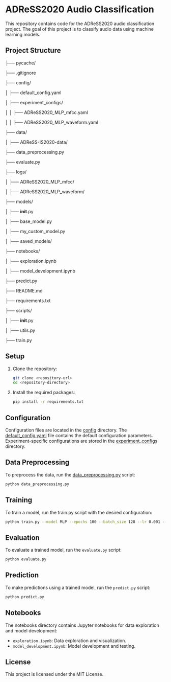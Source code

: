 # ADReSS2020 Audio Classification

This repository contains code for the ADReSS2020 audio classification project. The goal of this project is to classify audio data using machine learning models.

## Project Structure
├── pycache/ 

├── .gitignore 

├── config/ 

│ ├── default_config.yaml 

│ ├── experiment_configs/ 

│ │ ├── ADReSS2020_MLP_mfcc.yaml 

│ │ ├── ADReSS2020_MLP_waveform.yaml 

├── data/ 

│ ├── ADReSS-IS2020-data/ 

├── data_preprocessing.py 

├── evaluate.py 

├── logs/ 

│ ├── ADReSS2020_MLP_mfcc/ 

│ ├── ADReSS2020_MLP_waveform/ 

├── models/ 

│ ├── __init__.py 

│ ├── base_model.py 

│ ├── my_custom_model.py 

│ ├── saved_models/ 

├── notebooks/ 

│ ├── exploration.ipynb 

│ ├── model_development.ipynb 

├── predict.py 

├── README.md 

├── requirements.txt 

├── scripts/ 

│ ├── __init__.py 

│ ├── utils.py 

├── train.py


## Setup

1. Clone the repository:
    ```sh
    git clone <repository-url>
    cd <repository-directory>
    ```

2. Install the required packages:
    ```sh
    pip install -r requirements.txt
    ```

## Configuration

Configuration files are located in the [config](http://_vscodecontentref_/17) directory. The [default_config.yaml](http://_vscodecontentref_/18) file contains the default configuration parameters. Experiment-specific configurations are stored in the [experiment_configs](http://_vscodecontentref_/19) directory.

## Data Preprocessing

To preprocess the data, run the [data_preprocessing.py](http://_vscodecontentref_/20) script:
```sh
python data_preprocessing.py
```

## Training
To train a model, run the train.py script with the desired configuration:

```sh
python train.py --model MLP --epochs 100 --batch_size 128 --lr 0.001 --mfcc True
```

## Evaluation
To evaluate a trained model, run the ```evaluate.py``` script:
```sh
python evaluate.py
```

## Prediction
To make predictions using a trained model, run the ```predict.py``` script:
```sh
python predict.py
```

## Notebooks
The notebooks directory contains Jupyter notebooks for data exploration and model development:

- ```exploration.ipynb```: Data exploration and visualization.
- ```model_development.ipynb```: Model development and testing.

## License
This project is licensed under the MIT License.
